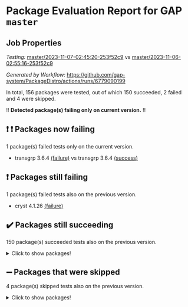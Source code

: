 # Package Evaluation Report for GAP `master`

## Job Properties

*Testing:* [master/2023-11-07-02:45:20-253f52c9](https://github.com/gap-system/PackageDistro/blob/data/reports/master/2023-11-07-02:45:20-253f52c9) vs [master/2023-11-06-02:55:16-253f52c9](https://github.com/gap-system/PackageDistro/blob/data/reports/master/2023-11-06-02:55:16-253f52c9)

*Generated by Workflow:* https://github.com/gap-system/PackageDistro/actions/runs/6779090199

In total, 156 packages were tested, out of which 150 succeeded, 2 failed and 4 were skipped.

:bangbang: **Detected package(s) failing only on current version.** :bangbang:

## :exclamation: :exclamation: Packages now failing

1 package(s) failed tests only on the current version.
- transgrp 3.6.4 [(failure)](https://github.com/gap-system/PackageDistro/actions/runs/6779090199/job/18425956004) vs transgrp 3.6.4 [(success)](https://github.com/gap-system/PackageDistro/actions/runs/6765446228/job/18385412219)

## :exclamation: Packages still failing

1 package(s) failed tests also on the previous version.
- cryst 4.1.26 [(failure)](https://github.com/gap-system/PackageDistro/actions/runs/6779090199/job/18425935265)

## :heavy_check_mark: Packages still succeeding

150 package(s) succeeded tests also on the previous version.
<details><summary>Click to show packages!</summary>

- 4ti2interface 2023.02-04 [(success)](https://github.com/gap-system/PackageDistro/actions/runs/6779090199/job/18425927528)
- ace 5.6.2 [(success)](https://github.com/gap-system/PackageDistro/actions/runs/6779090199/job/18425927664)
- aclib 1.3.2 [(success)](https://github.com/gap-system/PackageDistro/actions/runs/6779090199/job/18425927780)
- agt 0.3.1 [(success)](https://github.com/gap-system/PackageDistro/actions/runs/6779090199/job/18425927918)
- alnuth 3.2.1 [(success)](https://github.com/gap-system/PackageDistro/actions/runs/6779090199/job/18425928051)
- anupq 3.3.0 [(success)](https://github.com/gap-system/PackageDistro/actions/runs/6779090199/job/18425928175)
- atlasrep 2.1.7 [(success)](https://github.com/gap-system/PackageDistro/actions/runs/6779090199/job/18425928384)
- autodoc 2023.06.19 [(success)](https://github.com/gap-system/PackageDistro/actions/runs/6779090199/job/18425929987)
- automata 1.15 [(success)](https://github.com/gap-system/PackageDistro/actions/runs/6779090199/job/18425930297)
- automgrp 1.3.2 [(success)](https://github.com/gap-system/PackageDistro/actions/runs/6779090199/job/18425930550)
- autpgrp 1.11 [(success)](https://github.com/gap-system/PackageDistro/actions/runs/6779090199/job/18425931274)
- cap 2023.10-07 [(success)](https://github.com/gap-system/PackageDistro/actions/runs/6779090199/job/18425931869)
- caratinterface 2.3.5 [(success)](https://github.com/gap-system/PackageDistro/actions/runs/6779090199/job/18425933407)
- cddinterface 2022.11.01 [(success)](https://github.com/gap-system/PackageDistro/actions/runs/6779090199/job/18425933615)
- circle 1.6.6 [(success)](https://github.com/gap-system/PackageDistro/actions/runs/6779090199/job/18425933786)
- classicpres 1.22 [(success)](https://github.com/gap-system/PackageDistro/actions/runs/6779090199/job/18425933979)
- cohomolo 1.6.11 [(success)](https://github.com/gap-system/PackageDistro/actions/runs/6779090199/job/18425934159)
- congruence 1.2.5 [(success)](https://github.com/gap-system/PackageDistro/actions/runs/6779090199/job/18425934330)
- corelg 1.56 [(success)](https://github.com/gap-system/PackageDistro/actions/runs/6779090199/job/18425934519)
- crime 1.6 [(success)](https://github.com/gap-system/PackageDistro/actions/runs/6779090199/job/18425934706)
- crisp 1.4.6 [(success)](https://github.com/gap-system/PackageDistro/actions/runs/6779090199/job/18425934885)
- crypting 0.10.4 [(success)](https://github.com/gap-system/PackageDistro/actions/runs/6779090199/job/18425935077)
- crystcat 1.1.10 [(success)](https://github.com/gap-system/PackageDistro/actions/runs/6779090199/job/18425935479)
- ctbllib 1.3.6 [(success)](https://github.com/gap-system/PackageDistro/actions/runs/6779090199/job/18425935655)
- cubefree 1.19 [(success)](https://github.com/gap-system/PackageDistro/actions/runs/6779090199/job/18425935834)
- curlinterface 2.3.2 [(success)](https://github.com/gap-system/PackageDistro/actions/runs/6779090199/job/18425936005)
- cvec 2.8.1 [(success)](https://github.com/gap-system/PackageDistro/actions/runs/6779090199/job/18425936178)
- datastructures 0.3.0 [(success)](https://github.com/gap-system/PackageDistro/actions/runs/6779090199/job/18425936398)
- deepthought 1.0.6 [(success)](https://github.com/gap-system/PackageDistro/actions/runs/6779090199/job/18425936689)
- design 1.8 [(success)](https://github.com/gap-system/PackageDistro/actions/runs/6779090199/job/18425936868)
- difsets 2.3.1 [(success)](https://github.com/gap-system/PackageDistro/actions/runs/6779090199/job/18425937028)
- digraphs 1.6.3 [(success)](https://github.com/gap-system/PackageDistro/actions/runs/6779090199/job/18425937221)
- edim 1.3.7 [(success)](https://github.com/gap-system/PackageDistro/actions/runs/6779090199/job/18425937367)
- example 4.3.4 [(success)](https://github.com/gap-system/PackageDistro/actions/runs/6779090199/job/18425937539)
- examplesforhomalg 2023.10-01 [(success)](https://github.com/gap-system/PackageDistro/actions/runs/6779090199/job/18425937712)
- factint 1.6.3 [(success)](https://github.com/gap-system/PackageDistro/actions/runs/6779090199/job/18425937879)
- ferret 1.0.9 [(success)](https://github.com/gap-system/PackageDistro/actions/runs/6779090199/job/18425938036)
- fga 1.5.0 [(success)](https://github.com/gap-system/PackageDistro/actions/runs/6779090199/job/18425938175)
- fining 1.5.6 [(success)](https://github.com/gap-system/PackageDistro/actions/runs/6779090199/job/18425938295)
- float 1.0.3 [(success)](https://github.com/gap-system/PackageDistro/actions/runs/6779090199/job/18425938418)
- format 1.4.3 [(success)](https://github.com/gap-system/PackageDistro/actions/runs/6779090199/job/18425938530)
- forms 1.2.9 [(success)](https://github.com/gap-system/PackageDistro/actions/runs/6779090199/job/18425938670)
- fplsa 1.2.6 [(success)](https://github.com/gap-system/PackageDistro/actions/runs/6779090199/job/18425938797)
- fr 2.4.12 [(success)](https://github.com/gap-system/PackageDistro/actions/runs/6779090199/job/18425938906)
- francy 2.0.3 [(success)](https://github.com/gap-system/PackageDistro/actions/runs/6779090199/job/18425939019)
- fwtree 1.3 [(success)](https://github.com/gap-system/PackageDistro/actions/runs/6779090199/job/18425939206)
- gapdoc 1.6.6 [(success)](https://github.com/gap-system/PackageDistro/actions/runs/6779090199/job/18425939327)
- gauss 2023.02-04 [(success)](https://github.com/gap-system/PackageDistro/actions/runs/6779090199/job/18425939422)
- gaussforhomalg 2023.10-01 [(success)](https://github.com/gap-system/PackageDistro/actions/runs/6779090199/job/18425939526)
- gbnp 1.0.5 [(success)](https://github.com/gap-system/PackageDistro/actions/runs/6779090199/job/18425939634)
- generalizedmorphismsforcap 2023.08-02 [(success)](https://github.com/gap-system/PackageDistro/actions/runs/6779090199/job/18425939746)
- genss 1.6.8 [(success)](https://github.com/gap-system/PackageDistro/actions/runs/6779090199/job/18425939886)
- gradedmodules 2023.09-01 [(success)](https://github.com/gap-system/PackageDistro/actions/runs/6779090199/job/18425940041)
- gradedringforhomalg 2023.08-01 [(success)](https://github.com/gap-system/PackageDistro/actions/runs/6779090199/job/18425940156)
- grape 4.9.0 [(success)](https://github.com/gap-system/PackageDistro/actions/runs/6779090199/job/18425940283)
- groupoids 1.73 [(success)](https://github.com/gap-system/PackageDistro/actions/runs/6779090199/job/18425940403)
- grpconst 2.6.4 [(success)](https://github.com/gap-system/PackageDistro/actions/runs/6779090199/job/18425940575)
- guarana 0.96.3 [(success)](https://github.com/gap-system/PackageDistro/actions/runs/6779090199/job/18425940681)
- guava 3.18 [(success)](https://github.com/gap-system/PackageDistro/actions/runs/6779090199/job/18425940804)
- hap 1.60 [(success)](https://github.com/gap-system/PackageDistro/actions/runs/6779090199/job/18425940920)
- hapcryst 0.1.15 [(success)](https://github.com/gap-system/PackageDistro/actions/runs/6779090199/job/18425941167)
- hecke 1.5.3 [(success)](https://github.com/gap-system/PackageDistro/actions/runs/6779090199/job/18425941365)
- help 3.5 [(success)](https://github.com/gap-system/PackageDistro/actions/runs/6779090199/job/18425941523)
- homalg 2023.10-01 [(success)](https://github.com/gap-system/PackageDistro/actions/runs/6779090199/job/18425941654)
- homalgtocas 2023.08-01 [(success)](https://github.com/gap-system/PackageDistro/actions/runs/6779090199/job/18425941783)
- idrel 2.45 [(success)](https://github.com/gap-system/PackageDistro/actions/runs/6779090199/job/18425941918)
- images 1.3.1 [(success)](https://github.com/gap-system/PackageDistro/actions/runs/6779090199/job/18425942075)
- intpic 0.3.0 [(success)](https://github.com/gap-system/PackageDistro/actions/runs/6779090199/job/18425942214)
- io 4.8.2 [(success)](https://github.com/gap-system/PackageDistro/actions/runs/6779090199/job/18425942365)
- io_forhomalg 2023.02-04 [(success)](https://github.com/gap-system/PackageDistro/actions/runs/6779090199/job/18425942551)
- irredsol 1.4.4 [(success)](https://github.com/gap-system/PackageDistro/actions/runs/6779090199/job/18425942674)
- json 2.1.1 [(success)](https://github.com/gap-system/PackageDistro/actions/runs/6779090199/job/18425942786)
- jupyterkernel 1.5.0 [(success)](https://github.com/gap-system/PackageDistro/actions/runs/6779090199/job/18425945300)
- jupyterviz 1.5.6 [(success)](https://github.com/gap-system/PackageDistro/actions/runs/6779090199/job/18425945606)
- kan 1.36 [(success)](https://github.com/gap-system/PackageDistro/actions/runs/6779090199/job/18425945738)
- kbmag 1.5.11 [(success)](https://github.com/gap-system/PackageDistro/actions/runs/6779090199/job/18425945901)
- laguna 3.9.6 [(success)](https://github.com/gap-system/PackageDistro/actions/runs/6779090199/job/18425946136)
- liealgdb 2.2.1 [(success)](https://github.com/gap-system/PackageDistro/actions/runs/6779090199/job/18425946323)
- liepring 2.8 [(success)](https://github.com/gap-system/PackageDistro/actions/runs/6779090199/job/18425946478)
- liering 2.4.2 [(success)](https://github.com/gap-system/PackageDistro/actions/runs/6779090199/job/18425946622)
- linearalgebraforcap 2023.10-04 [(success)](https://github.com/gap-system/PackageDistro/actions/runs/6779090199/job/18425946777)
- localizeringforhomalg 2023.10-01 [(success)](https://github.com/gap-system/PackageDistro/actions/runs/6779090199/job/18425946900)
- loops 3.4.3 [(success)](https://github.com/gap-system/PackageDistro/actions/runs/6779090199/job/18425947038)
- lpres 1.0.3 [(success)](https://github.com/gap-system/PackageDistro/actions/runs/6779090199/job/18425947207)
- majoranaalgebras 1.5.1 [(success)](https://github.com/gap-system/PackageDistro/actions/runs/6779090199/job/18425947378)
- mapclass 1.4.6 [(success)](https://github.com/gap-system/PackageDistro/actions/runs/6779090199/job/18425947539)
- matgrp 0.70 [(success)](https://github.com/gap-system/PackageDistro/actions/runs/6779090199/job/18425947694)
- matricesforhomalg 2023.11-01 [(success)](https://github.com/gap-system/PackageDistro/actions/runs/6779090199/job/18425947830)
- modisom 2.5.4 [(success)](https://github.com/gap-system/PackageDistro/actions/runs/6779090199/job/18425947974)
- modulepresentationsforcap 2023.10-01 [(success)](https://github.com/gap-system/PackageDistro/actions/runs/6779090199/job/18425948110)
- modules 2023.10-01 [(success)](https://github.com/gap-system/PackageDistro/actions/runs/6779090199/job/18425948278)
- monoidalcategories 2023.10-01 [(success)](https://github.com/gap-system/PackageDistro/actions/runs/6779090199/job/18425948437)
- nconvex 2022.09-01 [(success)](https://github.com/gap-system/PackageDistro/actions/runs/6779090199/job/18425948596)
- nilmat 1.4.2 [(success)](https://github.com/gap-system/PackageDistro/actions/runs/6779090199/job/18425948755)
- nock 1.5 [(success)](https://github.com/gap-system/PackageDistro/actions/runs/6779090199/job/18425948930)
- normalizinterface 1.3.6 [(success)](https://github.com/gap-system/PackageDistro/actions/runs/6779090199/job/18425949108)
- nq 2.5.10 [(success)](https://github.com/gap-system/PackageDistro/actions/runs/6779090199/job/18425949318)
- numericalsgps 1.3.1 [(success)](https://github.com/gap-system/PackageDistro/actions/runs/6779090199/job/18425949472)
- openmath 11.5.3 [(success)](https://github.com/gap-system/PackageDistro/actions/runs/6779090199/job/18425949889)
- orb 4.9.0 [(success)](https://github.com/gap-system/PackageDistro/actions/runs/6779090199/job/18425950297)
- packagemanager 1.4.1 [(success)](https://github.com/gap-system/PackageDistro/actions/runs/6779090199/job/18425950481)
- patternclass 2.4.3 [(success)](https://github.com/gap-system/PackageDistro/actions/runs/6779090199/job/18425950664)
- permut 2.0.4 [(success)](https://github.com/gap-system/PackageDistro/actions/runs/6779090199/job/18425950849)
- polenta 1.3.10 [(success)](https://github.com/gap-system/PackageDistro/actions/runs/6779090199/job/18425951071)
- polymaking 0.8.7 [(success)](https://github.com/gap-system/PackageDistro/actions/runs/6779090199/job/18425951239)
- primgrp 3.4.4 [(success)](https://github.com/gap-system/PackageDistro/actions/runs/6779090199/job/18425951413)
- profiling 2.5.4 [(success)](https://github.com/gap-system/PackageDistro/actions/runs/6779090199/job/18425951589)
- qpa 1.34 [(success)](https://github.com/gap-system/PackageDistro/actions/runs/6779090199/job/18425951757)
- quagroup 1.8.3 [(success)](https://github.com/gap-system/PackageDistro/actions/runs/6779090199/job/18425951894)
- radiroot 2.9 [(success)](https://github.com/gap-system/PackageDistro/actions/runs/6779090199/job/18425952054)
- rcwa 4.7.1 [(success)](https://github.com/gap-system/PackageDistro/actions/runs/6779090199/job/18425952194)
- rds 1.8 [(success)](https://github.com/gap-system/PackageDistro/actions/runs/6779090199/job/18425952345)
- recog 1.4.2 [(success)](https://github.com/gap-system/PackageDistro/actions/runs/6779090199/job/18425952490)
- repndecomp 1.3.0 [(success)](https://github.com/gap-system/PackageDistro/actions/runs/6779090199/job/18425952607)
- repsn 3.1.1 [(success)](https://github.com/gap-system/PackageDistro/actions/runs/6779090199/job/18425952743)
- resclasses 4.7.3 [(success)](https://github.com/gap-system/PackageDistro/actions/runs/6779090199/job/18425952877)
- ringsforhomalg 2023.11-02 [(success)](https://github.com/gap-system/PackageDistro/actions/runs/6779090199/job/18425952977)
- sco 2023.08-01 [(success)](https://github.com/gap-system/PackageDistro/actions/runs/6779090199/job/18425953124)
- scscp 2.4.1 [(success)](https://github.com/gap-system/PackageDistro/actions/runs/6779090199/job/18425953259)
- semigroups 5.3.2 [(success)](https://github.com/gap-system/PackageDistro/actions/runs/6779090199/job/18425953379)
- sglppow 2.3 [(success)](https://github.com/gap-system/PackageDistro/actions/runs/6779090199/job/18425953494)
- sgpviz 0.999.5 [(success)](https://github.com/gap-system/PackageDistro/actions/runs/6779090199/job/18425953663)
- simpcomp 2.1.14 [(success)](https://github.com/gap-system/PackageDistro/actions/runs/6779090199/job/18425953823)
- singular 2023.02.09 [(success)](https://github.com/gap-system/PackageDistro/actions/runs/6779090199/job/18425953978)
- sl2reps 1.1 [(success)](https://github.com/gap-system/PackageDistro/actions/runs/6779090199/job/18425954117)
- sla 1.5.3 [(success)](https://github.com/gap-system/PackageDistro/actions/runs/6779090199/job/18425954248)
- smallgrp 1.5.3 [(success)](https://github.com/gap-system/PackageDistro/actions/runs/6779090199/job/18425954393)
- smallsemi 0.6.13 [(success)](https://github.com/gap-system/PackageDistro/actions/runs/6779090199/job/18425954519)
- sonata 2.9.6 [(success)](https://github.com/gap-system/PackageDistro/actions/runs/6779090199/job/18425954642)
- sophus 1.27 [(success)](https://github.com/gap-system/PackageDistro/actions/runs/6779090199/job/18425954789)
- sotgrps 1.2 [(success)](https://github.com/gap-system/PackageDistro/actions/runs/6779090199/job/18425954900)
- spinsym 1.5.2 [(success)](https://github.com/gap-system/PackageDistro/actions/runs/6779090199/job/18425955036)
- standardff 1.0 [(success)](https://github.com/gap-system/PackageDistro/actions/runs/6779090199/job/18425955176)
- symbcompcc 1.3.2 [(success)](https://github.com/gap-system/PackageDistro/actions/runs/6779090199/job/18425955290)
- thelma 1.3 [(success)](https://github.com/gap-system/PackageDistro/actions/runs/6779090199/job/18425955409)
- tomlib 1.2.9 [(success)](https://github.com/gap-system/PackageDistro/actions/runs/6779090199/job/18425955540)
- toolsforhomalg 2023.10-01 [(success)](https://github.com/gap-system/PackageDistro/actions/runs/6779090199/job/18425955670)
- toric 1.9.5 [(success)](https://github.com/gap-system/PackageDistro/actions/runs/6779090199/job/18425955773)
- toricvarieties 2022.07.13 [(success)](https://github.com/gap-system/PackageDistro/actions/runs/6779090199/job/18425955874)
- ugaly 4.1.3 [(success)](https://github.com/gap-system/PackageDistro/actions/runs/6779090199/job/18425956127)
- unipot 1.5 [(success)](https://github.com/gap-system/PackageDistro/actions/runs/6779090199/job/18425956248)
- unitlib 4.2.0 [(success)](https://github.com/gap-system/PackageDistro/actions/runs/6779090199/job/18425956388)
- utils 0.84 [(success)](https://github.com/gap-system/PackageDistro/actions/runs/6779090199/job/18425956532)
- uuid 0.7 [(success)](https://github.com/gap-system/PackageDistro/actions/runs/6779090199/job/18425956661)
- walrus 0.9991 [(success)](https://github.com/gap-system/PackageDistro/actions/runs/6779090199/job/18425956794)
- wedderga 4.10.4 [(success)](https://github.com/gap-system/PackageDistro/actions/runs/6779090199/job/18425956911)
- xmod 2.91 [(success)](https://github.com/gap-system/PackageDistro/actions/runs/6779090199/job/18425957057)
- xmodalg 1.23 [(success)](https://github.com/gap-system/PackageDistro/actions/runs/6779090199/job/18425957186)
- yangbaxter 0.10.3 [(success)](https://github.com/gap-system/PackageDistro/actions/runs/6779090199/job/18425957342)
- zeromqinterface 0.14 [(success)](https://github.com/gap-system/PackageDistro/actions/runs/6779090199/job/18425957475)
</details>

## :heavy_minus_sign: Packages that were skipped

4 package(s) skipped tests also on the previous version.
<details><summary>Click to show packages!</summary>

- browse 1.8.21 [(skipped)](https://github.com/gap-system/PackageDistro/actions/runs/6779090199/job/18425595175)
- itc 1.5.1 [(skipped)](https://github.com/gap-system/PackageDistro/actions/runs/6779090199/job/18425595175)
- polycyclic 2.16 [(skipped)](https://github.com/gap-system/PackageDistro/actions/runs/6779090199/job/18425595175)
- xgap 4.31 [(skipped)](https://github.com/gap-system/PackageDistro/actions/runs/6779090199/job/18425595175)
</details>

